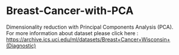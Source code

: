 # Breast-Cancer-with-PCA
Dimensionality reduction with Principal Components Analysis (PCA). <br>
For more information about dataset please click here : https://archive.ics.uci.edu/ml/datasets/Breast+Cancer+Wisconsin+(Diagnostic)
